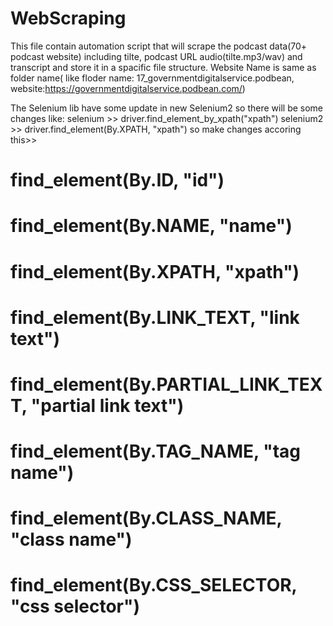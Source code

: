 # WebScraping
This file contain automation script that will scrape the podcast data(70+ podcast website) including tilte, podcast URL audio(tilte.mp3/wav) and transcript and store it in a spacific file structure. 
Website Name is same as folder name( like floder name: 17_governmentdigitalservice.podbean, website:https://governmentdigitalservice.podbean.com/)

The Selenium lib have some update in new Selenium2 so there will be some changes like:
selenium >> driver.find_element_by_xpath("xpath")
selenium2 >> driver.find_element(By.XPATH, "xpath")
so make changes accoring this>>
# find_element(By.ID, "id")
# find_element(By.NAME, "name")
# find_element(By.XPATH, "xpath")
# find_element(By.LINK_TEXT, "link text")
# find_element(By.PARTIAL_LINK_TEXT, "partial link text")
# find_element(By.TAG_NAME, "tag name")
# find_element(By.CLASS_NAME, "class name")
# find_element(By.CSS_SELECTOR, "css selector")
